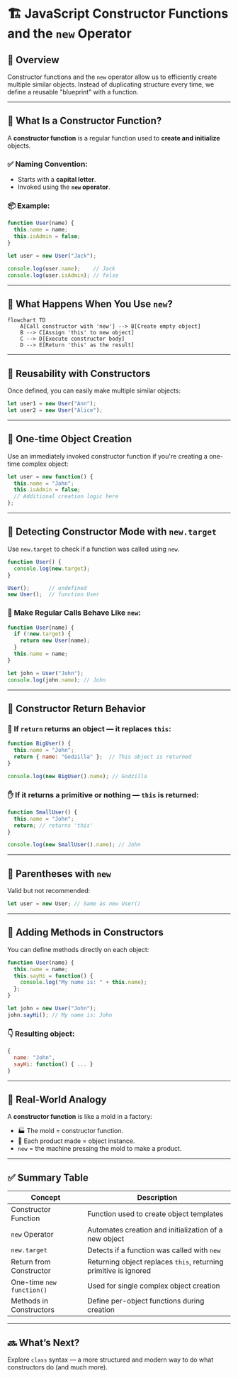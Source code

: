 
# 🏗️ JavaScript Constructor Functions and the `new` Operator

## 📘 Overview

Constructor functions and the `new` operator allow us to efficiently create multiple similar objects. Instead of duplicating structure every time, we define a reusable "blueprint" with a function.

---

## 🧰 What Is a Constructor Function?

A **constructor function** is a regular function used to **create and initialize** objects.

### ✅ Naming Convention:
- Starts with a **capital letter**.
- Invoked using the **`new` operator**.

### 📦 Example:
```js
function User(name) {
  this.name = name;
  this.isAdmin = false;
}

let user = new User("Jack");

console.log(user.name);    // Jack
console.log(user.isAdmin); // false
````

---

## 🔄 What Happens When You Use `new`?

```mermaid
flowchart TD
    A[Call constructor with 'new'] --> B[Create empty object]
    B --> C[Assign 'this' to new object]
    C --> D[Execute constructor body]
    D --> E[Return 'this' as the result]
```

---

## 🔁 Reusability with Constructors

Once defined, you can easily make multiple similar objects:

```js
let user1 = new User("Ann");
let user2 = new User("Alice");
```

---

## 🧪 One-time Object Creation

Use an immediately invoked constructor function if you're creating a one-time complex object:

```js
let user = new function() {
  this.name = "John";
  this.isAdmin = false;
  // Additional creation logic here
};
```

---

## 🚦 Detecting Constructor Mode with `new.target`

Use `new.target` to check if a function was called using `new`.

```js
function User() {
  console.log(new.target);
}

User();      // undefined
new User();  // function User
```

### 🔁 Make Regular Calls Behave Like `new`:

```js
function User(name) {
  if (!new.target) {
    return new User(name);
  }
  this.name = name;
}

let john = User("John");
console.log(john.name); // John
```

---

## 🧭 Constructor Return Behavior

### 🎁 If `return` returns an object — it replaces `this`:

```js
function BigUser() {
  this.name = "John";
  return { name: "Godzilla" };  // This object is returned
}

console.log(new BigUser().name); // Godzilla
```

### ✋ If it returns a primitive or nothing — `this` is returned:

```js
function SmallUser() {
  this.name = "John";
  return; // returns 'this'
}

console.log(new SmallUser().name); // John
```

---

## 📝 Parentheses with `new`

Valid but not recommended:

```js
let user = new User; // Same as new User()
```

---

## 🔧 Adding Methods in Constructors

You can define methods directly on each object:

```js
function User(name) {
  this.name = name;
  this.sayHi = function() {
    console.log("My name is: " + this.name);
  };
}

let john = new User("John");
john.sayHi(); // My name is: John
```

### 👇 Resulting object:

```js
{
  name: "John",
  sayHi: function() { ... }
}
```

---

## 🧠 Real-World Analogy

A **constructor function** is like a mold in a factory:

* 🏭 The mold = constructor function.
* 🧁 Each product made = object instance.
* `new` = the machine pressing the mold to make a product.

---

## ✅ Summary Table

| Concept                   | Description                                                      |
| ------------------------- | ---------------------------------------------------------------- |
| Constructor Function      | Function used to create object templates                         |
| `new` Operator            | Automates creation and initialization of a new object            |
| `new.target`              | Detects if a function was called with `new`                      |
| Return from Constructor   | Returning object replaces `this`, returning primitive is ignored |
| One-time `new function()` | Used for single complex object creation                          |
| Methods in Constructors   | Define per-object functions during creation                      |

---

## 🔜 What’s Next?

Explore `class` syntax — a more structured and modern way to do what constructors do (and much more).

```


